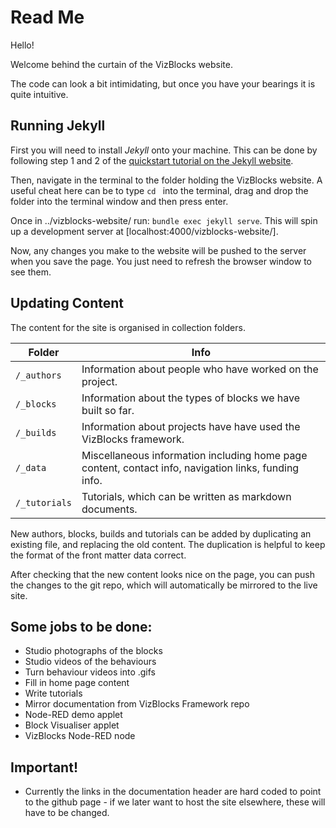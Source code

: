 # Read Me

Hello!

Welcome behind the curtain of the VizBlocks website.

The code can look a bit intimidating, but once you have your bearings it is quite intuitive.

## Running Jekyll

First you will need to install *Jekyll* onto your machine. This can be done by following step 1 and 2 of the [quickstart tutorial on the Jekyll website](https://jekyllrb.com/docs/).

Then, navigate in the terminal to the folder holding the VizBlocks website. A useful cheat here can be to type `cd ` into the terminal, drag and drop the folder into the terminal window and then press enter.

Once in ../vizblocks-website/ run: `bundle exec jekyll serve`. This will spin up a development server at [localhost:4000/vizblocks-website/].

Now, any changes you make to the website will be pushed to the server when you save the page. You just need to refresh the browser window to see them.

## Updating Content

The content for the site is organised in collection folders.

Folder        | Info
--------------|--------------
`/_authors`   |Information about people who have worked on the project.
`/_blocks`    |Information about the types of blocks we have built so far.
`/_builds`    |Information about projects have have used the VizBlocks framework.
`/_data`      |Miscellaneous information including home page content, contact info, navigation links, funding info.
`/_tutorials` |Tutorials, which can be written as markdown documents.

New authors, blocks, builds and tutorials can be added by duplicating an existing file, and replacing the old content. The duplication is helpful to keep the format of the front matter data correct.

After checking that the new content looks nice on the page, you can push the changes to the git repo, which will automatically be mirrored to the live site.

## Some jobs to be done:

- Studio photographs of the blocks
- Studio videos of the behaviours
- Turn behaviour videos into .gifs
- Fill in home page content
- Write tutorials
- Mirror documentation from VizBlocks Framework repo
- Node-RED demo applet
- Block Visualiser applet
- VizBlocks Node-RED node

## Important!

- Currently the links in the documentation header are hard coded to point to the github page - if we later want to host the site elsewhere, these will have to be changed.
